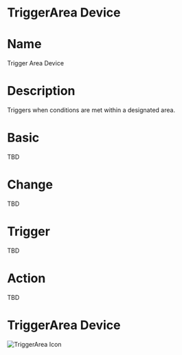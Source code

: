 # TriggerArea Device

# Name
Trigger Area Device

# Description

Triggers when conditions are met within a designated area.

# Basic
TBD

# Change
TBD

# Trigger
TBD

# Action
TBD

# TriggerArea Device

![TriggerArea Icon](../../images/DeviceIcons/Device_TriggerArea.png)

